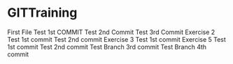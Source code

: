 # GITTraining
First File
Test 1st COMMIT
Test 2nd Commit
Test 3rd Commit
Exercise 2
Test 1st commit
Test 2nd commit
Exercise 3
Test 1st commit
Exercise 5
Test 1st commit
Test 2nd commit 
Test Branch 3rd commit 
Test Branch 4th commit
